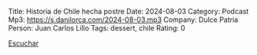 Title: Historia de Chile hecha postre
Date: 2024-08-03
Category: Podcast
Mp3: https://s.danilorca.com/2024-08-03.mp3
Company: Dulce Patria
Person: Juan Carlos Lillo
Tags: dessert, chile
Rating: 0

<a href="https://s.danilorca.com/2024-08-03.mp3" type="audio/mpeg">
Escuchar
</a>

